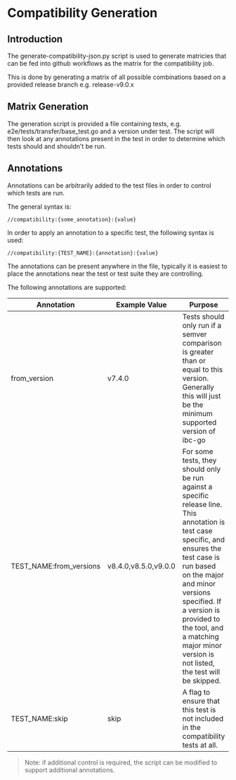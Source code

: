 # Compatibility Generation

## Introduction

The generate-compatibility-json.py script is used to generate matricies that can be fed into github workflows
as the matrix for the compatibility job.

This is done by generating a matrix of all possible combinations based on a provided release branch
e.g. release-v9.0.x

## Matrix Generation

The generation script is provided a file containing tests, e.g. e2e/tests/transfer/base_test.go and a version under
test. The script will then look at any annotations present in the test in order to determine which tests should
and shouldn't be run.

## Annotations

Annotations can be arbitrarily added to the test files in order to control which tests are run.

The general syntax is:

`//compatibility:{some_annotation}:{value}`

In order to apply an annotation to a specific test, the following syntax is used:

`//compatibility:{TEST_NAME}:{annotation}:{value}`

The annotations can be present anywhere in the file, typically it is easiest to place the annotations near the test
or test suite they are controlling.

The following annotations are supported:

| Annotation              | Example Value        | Purpose                                                                                                                                                                                                                                                                                                             | Example in test file                                                                 |
|-------------------------|----------------------|---------------------------------------------------------------------------------------------------------------------------------------------------------------------------------------------------------------------------------------------------------------------------------------------------------------------|--------------------------------------------------------------------------------------|
| from_version            | v7.4.0               | Tests should only run if a semver comparison is greater than or equal to this version. Generally this will just be the minimum supported version of ibc-go                                                                                                                                                          | // compatibility:from_version:v7.4.0                                                 |
| TEST_NAME:from_versions | v8.4.0,v8.5.0,v9.0.0 | For some tests, they should only be run against a specific release line. This annotation is test case specific, and ensures the test case is run based on the major and minor versions specified. If a version is provided to the tool, and a matching major minor version is not listed, the test will be skipped. | // compatibility:TestScheduleIBCUpgrade_Succeeds:from_versions: v8.4.0,v8.5.0,v9.0.0 |
| TEST_NAME:skip          | skip                 | A flag to ensure that this test is not included in the compatibility tests at all.                                                                                                                                                                                                                                  | // compatibility:TestMsgSendTx_SuccessfulSubmitGovProposal:skip                      |

> Note: if additional control is required, the script can be modified to support additional annotations.
